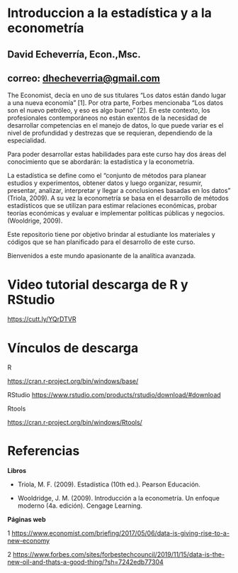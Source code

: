# Introduccion a la estadística y a la econometría

## David Echeverría, Econ.,Msc.
## correo: dhecheverria@gmail.com

The Economist, decía en uno de sus titulares “Los datos están dando lugar a una nueva economía” [1]. Por otra parte, Forbes mencionaba “Los datos son el nuevo petróleo, y eso es algo bueno” [2]. En este contexto, los profesionales contemporáneos no están exentos de la necesidad de desarrollar competencias en el manejo de datos, lo que puede variar es el nivel de profundidad y destrezas que se requieran, dependiendo de la especialidad.

Para poder desarrollar estas habilidades para este curso hay dos áreas del conocimiento que se abordarán: la estadística y la econometría.

La estadística se define como el “conjunto de métodos para planear estudios y experimentos, obtener datos y luego organizar, resumir, presentar, analizar, interpretar y llegar a conclusiones basadas en los datos”  (Triola, 2009). A su vez la econometría se basa en el desarrollo de métodos estadísticos que se utilizan para estimar relaciones económicas, probar teorías económicas y evaluar e implementar políticas públicas y negocios. (Wooldrige, 2009).

Este repositorio tiene por objetivo brindar al estudiante los materiales y códigos que se han planificado para el desarrollo de este curso.

Bienvenidos a este mundo apasionante de la analítica avanzada.


# Video tutorial descarga de R y RStudio

https://cutt.ly/YQrDTVR


# Vínculos de descarga
R

https://cran.r-project.org/bin/windows/base/

RStudio https://www.rstudio.com/products/rstudio/download/#download

Rtools

https://cran.r-project.org/bin/windows/Rtools/

# Referencias 

**Libros**

- Triola, M. F. (2009). Estadística (10th ed.). Pearson Educación.

- Wooldridge, J. M. (2009). Introducción a la econometría. Un enfoque moderno (4a. edición). Cengage Learning.

**Páginas web**

1 https://www.economist.com/briefing/2017/05/06/data-is-giving-rise-to-a-new-economy

2 https://www.forbes.com/sites/forbestechcouncil/2019/11/15/data-is-the-new-oil-and-thats-a-good-thing/?sh=7242edb77304

